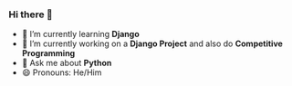 ### Hi there 👋

- 🌱 I’m currently learning **Django**
- 🔭 I’m currently working on a **Django Project** and also do **Competitive Programming**
- 💬 Ask me about **Python**
- 😄 Pronouns: He/Him
 
<!--
**Ram-95/Ram-95** is a ✨ _special_ ✨ repository because its `README.md` (this file) appears on your GitHub profile.

Here are some ideas to get you started:

- 🔭 I’m currently working on ...
- 🌱 I’m currently learning **Django**
- 👯 I’m looking to collaborate on ...
- 🤔 I’m looking for help with ...
- 💬 Ask me about ...
- 📫 How to reach me: ...
- 😄 Pronouns: ...
- ⚡ Fun fact: ...
-->
